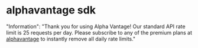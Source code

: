 # alphavantage sdk

"Information": "Thank you for using Alpha Vantage! Our standard API rate limit is
25 requests per day. Please subscribe to any of the premium plans at
[alphavantage](https://www.alphavantage.co/premium/) to instantly remove all
daily rate limits."
